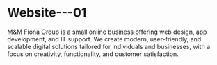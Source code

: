 # Website---01
 M&amp;M Fiona Group is a small online business offering web design, app development, and IT support. We create modern, user-friendly, and scalable digital solutions tailored for individuals and businesses, with a focus on creativity, functionality, and customer satisfaction.  
